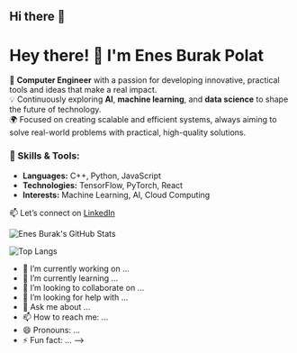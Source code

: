## Hi there 👋

# Hey there! 👋 I'm Enes Burak Polat

🚀 **Computer Engineer** with a passion for developing innovative, practical tools and ideas that make a real impact.  
💡 Continuously exploring **AI**, **machine learning**, and **data science** to shape the future of technology.  
🌍 Focused on creating scalable and efficient systems, always aiming to solve real-world problems with practical, high-quality solutions.

### 🚀 Skills & Tools:
- **Languages:** C++, Python, JavaScript
- **Technologies:** TensorFlow, PyTorch, React
- **Interests:** Machine Learning, AI, Cloud Computing

📫 Let’s connect on [LinkedIn](https://www.linkedin.com/in/enes-burak-polat)

![Enes Burak's GitHub Stats](https://github-readme-stats.vercel.app/api?username=yourusername&show_icons=true&theme=radical)

![Top Langs](https://github-readme-stats.vercel.app/api/top-langs/?username=yourusername&layout=compact&theme=radical)

- 🔭 I’m currently working on ...
- 🌱 I’m currently learning ...
- 👯 I’m looking to collaborate on ...
- 🤔 I’m looking for help with ...
- 💬 Ask me about ...
- 📫 How to reach me: ...
- 😄 Pronouns: ...
- ⚡ Fun fact: ...
-->
